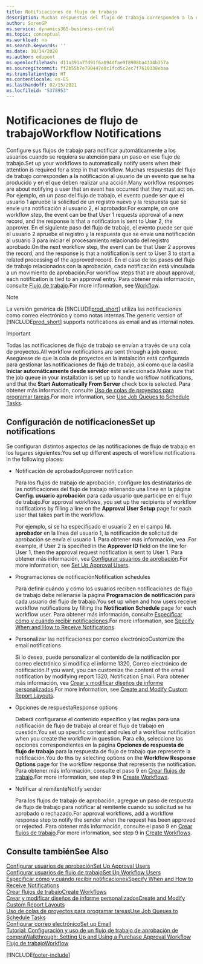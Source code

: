 ```yaml
---
title: Notificaciones de flujo de trabajo
description: Muchas respuestas del flujo de trabajo corresponden a la notificación al usuario de un evento que se ha producido y en el que deben realizar una acción. Por ejemplo, en un paso del flujo de trabajo, el evento puede ser que el usuario 1 apruebe la solicitud de un registro nuevo y la respuesta que se envíe una notificación al usuario 2, el aprobador. En el siguiente paso del flujo de trabajo, el evento puede ser que el usuario 2 apruebe el registro y la respuesta que se envíe una notificación al usuario 3 para iniciar el procesamiento relacionado del registro aprobado. En el caso de los pasos del flujo de trabajo relacionados con la aprobación, cada notificación está vinculada a un movimiento de aprobación.
author: SorenGP
ms.service: dynamics365-business-central
ms.topic: conceptual
ms.workload: na
ms.search.keywords: ''
ms.date: 10/14/2020
ms.author: edupont
ms.openlocfilehash: d11a391a7fd91f6a094dfae9f8908ba4314b357a
ms.sourcegitcommit: ff2b55b7e790447e0c1fcd5c2ec7f7610338ebaa
ms.translationtype: HT
ms.contentlocale: es-ES
ms.lasthandoff: 02/15/2021
ms.locfileid: "5378953"
---
```

# <a name="workflow-notifications"></a><span data-ttu-id="9042f-106">Notificaciones de flujo de trabajo</span><span class="sxs-lookup"><span data-stu-id="9042f-106">Workflow Notifications</span></span>

<span data-ttu-id="9042f-107">Configure sus flujos de trabajo para notificar automáticamente a los usuarios cuando se requiera su atención para un paso en ese flujo de trabajo.</span><span class="sxs-lookup"><span data-stu-id="9042f-107">Set up your workflows to automatically notify users when their attention is required for a step in that workflow.</span></span> <span data-ttu-id="9042f-108">Muchas respuestas del flujo de trabajo corresponden a la notificación al usuario de un evento que se ha producido y en el que deben realizar una acción.</span><span class="sxs-lookup"><span data-stu-id="9042f-108">Many workflow responses are about notifying a user that an event has occurred that they must act on.</span></span> <span data-ttu-id="9042f-109">Por ejemplo, en un paso del flujo de trabajo, el evento puede ser que el usuario 1 apruebe la solicitud de un registro nuevo y la respuesta que se envíe una notificación al usuario 2, el aprobador.</span><span class="sxs-lookup"><span data-stu-id="9042f-109">For example, on one workflow step, the event can be that User 1 requests approval of a new record, and the response is that a notification is sent to User 2, the approver.</span></span> <span data-ttu-id="9042f-110">En el siguiente paso del flujo de trabajo, el evento puede ser que el usuario 2 apruebe el registro y la respuesta que se envíe una notificación al usuario 3 para iniciar el procesamiento relacionado del registro aprobado.</span><span class="sxs-lookup"><span data-stu-id="9042f-110">On the next workflow step, the event can be that User 2 approves the record, and the response is that a notification is sent to User 3 to start a related processing of the approved record.</span></span> <span data-ttu-id="9042f-111">En el caso de los pasos del flujo de trabajo relacionados con la aprobación, cada notificación está vinculada a un movimiento de aprobación.</span><span class="sxs-lookup"><span data-stu-id="9042f-111">For workflow steps that are about approval, each notification is tied to an approval entry.</span></span> <span data-ttu-id="9042f-112">Para obtener más información, consulte [Flujo de trabajo](across-workflow.md).</span><span class="sxs-lookup"><span data-stu-id="9042f-112">For more information, see [Workflow](across-workflow.md).</span></span>  

> [!NOTE]  
> <span data-ttu-id="9042f-113">La versión genérica de [!INCLUDE[prod_short](includes/prod_short.md)] utiliza las notificaciones como correo electrónico y como notas internas.</span><span class="sxs-lookup"><span data-stu-id="9042f-113">The generic version of [!INCLUDE[prod_short](includes/prod_short.md)] supports notifications as email and as internal notes.</span></span>  

> [!IMPORTANT]  
> <span data-ttu-id="9042f-114">Todas las notificaciones de flujo de trabajo se envían a través de una cola de proyectos.</span><span class="sxs-lookup"><span data-stu-id="9042f-114">All workflow notifications are sent through a job queue.</span></span> <span data-ttu-id="9042f-115">Asegúrese de que la cola de proyectos en la instalación está configurada para gestionar las notificaciones de flujo de trabajo, así como que la casilla **Iniciar automáticamente desde servidor** esté seleccionada.</span><span class="sxs-lookup"><span data-stu-id="9042f-115">Make sure that the job queue in your installation is set up to handle workflow notifications, and that the **Start Automatically From Server** check box is selected.</span></span> <span data-ttu-id="9042f-116">Para obtener más información, consulte [Uso de colas de proyectos para programar tareas](admin-job-queues-schedule-tasks.md).</span><span class="sxs-lookup"><span data-stu-id="9042f-116">For more information, see [Use Job Queues to Schedule Tasks](admin-job-queues-schedule-tasks.md).</span></span>

## <a name="set-up-notifications"></a><span data-ttu-id="9042f-117">Configuración de notificaciones</span><span class="sxs-lookup"><span data-stu-id="9042f-117">Set up notifications</span></span>

<span data-ttu-id="9042f-118">Se configuran distintos aspectos de las notificaciones de flujo de trabajo en los lugares siguientes:</span><span class="sxs-lookup"><span data-stu-id="9042f-118">You set up different aspects of workflow notifications in the following places:</span></span>  

* <span data-ttu-id="9042f-119">Notificación de aprobador</span><span class="sxs-lookup"><span data-stu-id="9042f-119">Approver notification</span></span>

    <span data-ttu-id="9042f-120">Para los flujos de trabajo de aprobación, configure los destinatarios de las notificaciones del flujo de trabajo rellenando una línea en la página **Config. usuario aprobación** para cada usuario que participe en el flujo de trabajo.</span><span class="sxs-lookup"><span data-stu-id="9042f-120">For approval workflows, you set up the recipients of workflow notifications by filling a line on the **Approval User Setup** page for each user that takes part in the workflow.</span></span>  

    <span data-ttu-id="9042f-121">Por ejemplo, si se ha especificado el usuario 2 en el campo **Id. aprobador** en la línea del usuario 1, la notificación de solicitud de aprobación se envía el usuario 1. Para obtener más información, vea .</span><span class="sxs-lookup"><span data-stu-id="9042f-121">For example, if User 2 is specified in the **Approver ID** field on the line for User 1, then the approval request notification is sent to User 1.</span></span> <span data-ttu-id="9042f-122">Para obtener más información, vea [Configurar usuarios de aprobación](across-how-to-set-up-approval-users.md).</span><span class="sxs-lookup"><span data-stu-id="9042f-122">For more information, see [Set Up Approval Users](across-how-to-set-up-approval-users.md).</span></span>  
* <span data-ttu-id="9042f-123">Programaciones de notificación</span><span class="sxs-lookup"><span data-stu-id="9042f-123">Notification schedules</span></span>

    <span data-ttu-id="9042f-124">Para definir cuándo y cómo los usuarios reciben notificaciones de flujo de trabajo debe rellenarse la página **Programación de notificación** para cada usuario del flujo de trabajo.</span><span class="sxs-lookup"><span data-stu-id="9042f-124">You set up when and how users receive workflow notifications by filling the **Notification Schedule** page for each workflow user.</span></span> <span data-ttu-id="9042f-125">Para obtener más información, consulte [Especificar cómo y cuándo recibir notificaciones](across-how-to-specify-when-and-how-to-receive-notifications.md).</span><span class="sxs-lookup"><span data-stu-id="9042f-125">For more information, see [Specify When and How to Receive Notifications](across-how-to-specify-when-and-how-to-receive-notifications.md).</span></span>  
* <span data-ttu-id="9042f-126">Personalizar las notificaciones por correo electrónico</span><span class="sxs-lookup"><span data-stu-id="9042f-126">Customize the email notifications</span></span>

    <span data-ttu-id="9042f-127">Si lo desea, puede personalizar el contenido de la notificación por correo electrónico si modifica el informe 1320, Correo electrónico de notificación.</span><span class="sxs-lookup"><span data-stu-id="9042f-127">If you want, you can customize the content of the email notification by modifying report 1320, Notification Email.</span></span> <span data-ttu-id="9042f-128">Para obtener más información, vea [Crear y modificar diseños de informe personalizados](ui-how-create-custom-report-layout.md).</span><span class="sxs-lookup"><span data-stu-id="9042f-128">For more information, see [Create and Modify Custom Report Layouts](ui-how-create-custom-report-layout.md).</span></span>  
* <span data-ttu-id="9042f-129">Opciones de respuesta</span><span class="sxs-lookup"><span data-stu-id="9042f-129">Response options</span></span>

    <span data-ttu-id="9042f-130">Deberá configurarse el contenido específico y las reglas para una notificación de flujo de trabajo al crear el flujo de trabajo en cuestión.</span><span class="sxs-lookup"><span data-stu-id="9042f-130">You set up specific content and rules of a workflow notification when you create the workflow in question.</span></span> <span data-ttu-id="9042f-131">Para ello, seleccione las opciones correspondientes en la página **Opciones de respuesta de flujo de trabajo** para la respuesta de flujo de trabajo que represente la notificación.</span><span class="sxs-lookup"><span data-stu-id="9042f-131">You do this by selecting options on the **Workflow Response Options** page for the workflow response that represents the notification.</span></span> <span data-ttu-id="9042f-132">Para obtener más información, consulte el paso 9 en [Crear flujos de trabajo](across-how-to-create-workflows.md).</span><span class="sxs-lookup"><span data-stu-id="9042f-132">For more information, see step 9 in [Create Workflows](across-how-to-create-workflows.md).</span></span>  

* <span data-ttu-id="9042f-133">Notificar al remitente</span><span class="sxs-lookup"><span data-stu-id="9042f-133">Notify sender</span></span>

    <span data-ttu-id="9042f-134">Para los flujos de trabajo de aprobación, agregue un paso de respuesta de flujo de trabajo para notificar al remitente cuando su solicitud se ha aprobado o rechazado.</span><span class="sxs-lookup"><span data-stu-id="9042f-134">For approval workflows, add a workflow response step to notify the sender when the request has been approved or rejected.</span></span> <span data-ttu-id="9042f-135">Para obtener más información, consulte el paso 9 en [Crear flujos de trabajo](across-how-to-create-workflows.md).</span><span class="sxs-lookup"><span data-stu-id="9042f-135">For more information, see step 9 in [Create Workflows](across-how-to-create-workflows.md).</span></span>  

## <a name="see-also"></a><span data-ttu-id="9042f-136">Consulte también</span><span class="sxs-lookup"><span data-stu-id="9042f-136">See Also</span></span>

[<span data-ttu-id="9042f-137">Configurar usuarios de aprobación</span><span class="sxs-lookup"><span data-stu-id="9042f-137">Set Up Approval Users</span></span>](across-how-to-set-up-approval-users.md)  
[<span data-ttu-id="9042f-138">Configurar usuarios de flujo de trabajo</span><span class="sxs-lookup"><span data-stu-id="9042f-138">Set Up Workflow Users</span></span>](across-how-to-set-up-workflow-users.md)  
[<span data-ttu-id="9042f-139">Especificar cómo y cuándo recibir notificaciones</span><span class="sxs-lookup"><span data-stu-id="9042f-139">Specify When and How to Receive Notifications</span></span>](across-how-to-specify-when-and-how-to-receive-notifications.md)  
[<span data-ttu-id="9042f-140">Crear flujos de trabajo</span><span class="sxs-lookup"><span data-stu-id="9042f-140">Create Workflows</span></span>](across-how-to-create-workflows.md)  
[<span data-ttu-id="9042f-141">Crear y modificar diseños de informe personalizados</span><span class="sxs-lookup"><span data-stu-id="9042f-141">Create and Modify Custom Report Layouts</span></span>](ui-how-create-custom-report-layout.md)  
[<span data-ttu-id="9042f-142">Uso de colas de proyectos para programar tareas</span><span class="sxs-lookup"><span data-stu-id="9042f-142">Use Job Queues to Schedule Tasks</span></span>](admin-job-queues-schedule-tasks.md)  
[<span data-ttu-id="9042f-143">Configurar correo electrónico</span><span class="sxs-lookup"><span data-stu-id="9042f-143">Set up Email</span></span>](admin-how-setup-email.md)  
[<span data-ttu-id="9042f-144">Tutorial: Configuración y uso de un flujo de trabajo de aprobación de compra</span><span class="sxs-lookup"><span data-stu-id="9042f-144">Walkthrough: Setting Up and Using a Purchase Approval Workflow</span></span>](walkthrough-setting-up-and-using-a-purchase-approval-workflow.md)  
[<span data-ttu-id="9042f-145">Flujo de trabajo</span><span class="sxs-lookup"><span data-stu-id="9042f-145">Workflow</span></span>](across-workflow.md)  


[!INCLUDE[footer-include](includes/footer-banner.md)]